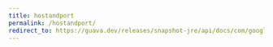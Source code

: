 ```yaml
---
title: hostandport
permalink: /hostandport/
redirect_to: https://guava.dev/releases/snapshot-jre/api/docs/com/google/common/net/HostAndPort.html
---
```

